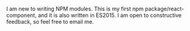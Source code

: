 I am new to writing NPM modules. This is my first npm package/react-component, and it is also written in ES2015. I am open to constructive feedback, so feel free to email me.
